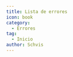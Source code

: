 ```yaml
---
title: Lista de errores
icon: book
category:
  - Errores
tag:
  - Inicio
author: Schvis
---
```


<AutoCatalog />
